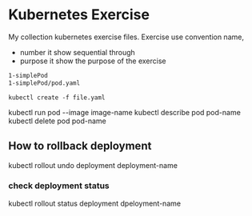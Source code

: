 # Kubernetes Exercise

My collection kubernetes exercise files.
Exercise use convention name, <number-purpose>
- number it show sequential through
- purpose it show the purpose of the exercise
``` bash 
1-simplePod 
1-simplePod/pod.yaml
```


```
kubectl create -f file.yaml
```

kubectl run pod --image image-name
kubectl describe pod pod-name
kubectl delete pod pod-name
## How to rollback deployment
kubectl rollout undo deployment deployment-name

### check deployment status
kubectl rollout status deployment dpeloyment-name
